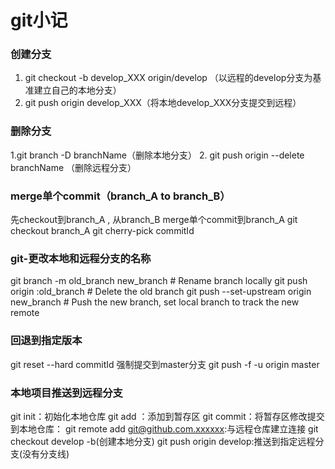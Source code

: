# git小记

###  创建分支

 1. git checkout -b develop_XXX origin/develop （以远程的develop分支为基准建立自己的本地分支）
 2. git push origin develop_XXX（将本地develop_XXX分支提交到远程）
 
### 删除分支
 
 1.git branch -D branchName（删除本地分支）
 2. git push origin --delete branchName （删除远程分支）

<!--more-->

### merge单个commit（branch_A to branch_B）
先checkout到branch_A , 从branch_B merge单个commit到branch_A 
git checkout branch_A 
git cherry-pick commitId

### git-更改本地和远程分支的名称
git branch -m old_branch new_branch # Rename branch locally 
git push origin :old_branch # Delete the old branch 
git push --set-upstream origin new_branch # Push the new branch, set local branch to track the new remote

### 回退到指定版本
git reset --hard commitId
强制提交到master分支
git push -f -u origin master


### 本地项目推送到远程分支
git init：初始化本地仓库
git add ：添加到暂存区
git commit：将暂存区修改提交到本地仓库：
git remote add git@github.com.xxxxxx:与远程仓库建立连接
git checkout develop -b(创建本地分支)
git push origin develop:推送到指定远程分支(没有分支线)


 